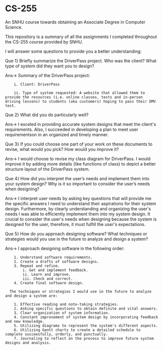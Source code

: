 # CS-255
An SNHU course towards obtaining an Associate Degree in Computer Science.

This repository is a summary of all the assignments I completed throughout the CS-255 course provided by SNHU.

I will answer some questions to provide you a better understanding:

Que 1} Briefly summarize the DriverPass project. Who was the client? What type of system did they want you to design?

Ans-> Summary of the DriverPass project:

        i. Client: DriverPass
        
        ii. Type of system requested: A website that allowed them to provide the resources (i.e. online classes, tests and in-person driving lessons) to students (aka customers) hoping to pass their DMV test.
        
Que 2} What did you do particularly well?

Ans-> I exceled in providing accurate system designs that meet the client's requirements. Also, I succeeded in developing a plan to meet user requirementson in an organized and timely manner.

Que 3} If you could choose one part of your work on these documents to revise, what would you pick? How would you improve it?

Ans-> I would choose to revise my class diagram for DriverPass. I would improve it by adding more details (like functions of class) to depict a better structure layout of the DriverPass system.

Que 4} How did you interpret the user’s needs and implement them into your system design? Why is it so important to consider the user’s needs when designing?

Ans-> I interpret user needs by asking key questions that will provide me the specific answers I need to understand their aspirations for their system design. Furthermore, by clearly understanding and organizing the user's needs I was able to efficiently implement them into my system design. It crucial to consider the user's needs when designing because the system is designed for the user, therefore, it must fulfill the user's expectations.

Que 5} How do you approach designing software? What techniques or strategies would you use in the future to analyze and design a system?

Ans-> I approach designing software in the following order:

        1. Understand software requirements.
        2. Create a drafts of software designs.
        3. Repeat and refine.
            i. Get and implement feedback.
            ii. Learn and improve.
            iii. Check and correct.
        4. Create final software design.

      The techniques or strategies I would use in the future to analyze and design a system are:
      
        1. Effective reading and note-taking strategies.
        2. Asking specific questions to obtain definite and vital answers.
        3. Clear organization of system information.
        4. Constant improvement of system design by incorporating feedback and new knowledge.
        5. Utilizing diagrams to represent the system's different aspects.
        6. Utilizing Gantt charts to create a detailed schedule to complete succeesfully, orderly, and punctually.
        7. Journaling to reflect on the process to improve future system designs and analysis.
        
      
